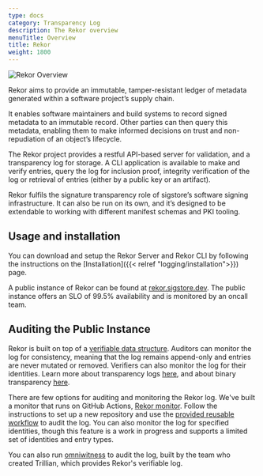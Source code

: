 ```yaml
---
type: docs
category: Transparency Log
description: The Rekor overview
menuTitle: Overview
title: Rekor
weight: 1800
---
```


![Rekor Overview](/sigstore_rekor-horizontal-color.svg)

Rekor aims to provide an immutable, tamper-resistant ledger of metadata generated within a software project’s supply chain.

It enables software maintainers and build systems to record signed metadata to an immutable record. Other parties can then query this metadata, enabling them to make informed decisions on trust and non-repudiation of an object’s lifecycle.

The Rekor project provides a restful API-based server for validation, and a transparency log for storage. A CLI application is available to make and verify entries, query the log for inclusion proof, integrity verification of the log or retrieval of entries (either by a public key or an artifact).

Rekor fulfils the signature transparency role of sigstore’s software signing infrastructure. It can also be run on its own, and it’s designed to be extendable to working with different manifest schemas and PKI tooling.

## Usage and installation

You can download and setup the Rekor Server and Rekor CLI by following the instructions on the [Installation]({{< relref "logging/installation">}}) page.

A public instance of Rekor can be found at [rekor.sigstore.dev](https://rekor.sigstore.dev). The public instance offers an SLO of 99.5% availability and is monitored by an oncall team.

## Auditing the Public Instance

Rekor is built on top of a [verifiable data structure](https://transparency.dev/verifiable-data-structures/). Auditors can monitor the log for consistency, meaning that the log remains append-only and entries are never mutated or removed.
Verifiers can also monitor the log for their identities.
Learn more about transparency logs [here](https://transparency.dev/), and about binary transparency [here](https://binary.transparency.dev/).

There are few options for auditing and monitoring the Rekor log. We've built a monitor that runs on GitHub Actions,
[Rekor monitor](https://github.com/sigstore/rekor-monitor). Follow the instructions to set up a new repository and use the [provided reusable workflow](https://github.com/sigstore/rekor-monitor/blob/main/.github/workflows/reusable_monitoring.yml) to audit the log. You can also monitor the log for specified identities, though this feature is a work in progress and supports a limited set of identities and entry types.

You can also run [omniwitness](https://github.com/transparency-dev/witness/tree/main/cmd/omniwitness) to
audit the log, built by the team who created Trillian, which provides Rekor's verifiable log.

